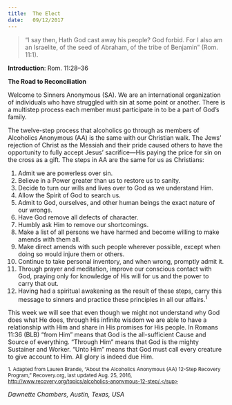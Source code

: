 ```yaml
---
title:  The Elect
date:   09/12/2017
---
```


> <p></p>
> “I say then, Hath God cast away his people? God forbid. For I also am an Israelite, of the seed of Abraham, of the tribe of Benjamin” (Rom. 11:1).

**Introduction**: Rom. 11:28–36

**The Road to Reconciliation**

Welcome to Sinners Anonymous (SA). We are an international organization of individuals who have struggled with sin at some point or another. There is a multistep process each member must participate in to be a part of God’s family.

The twelve-step process that alcoholics go through as members of Alcoholics Anonymous (AA) is the same with our Christian walk. The Jews’ rejection of Christ as the Messiah and their pride caused others to have the opportunity to fully accept Jesus’ sacrifice—His paying the price for sin on the cross as a gift. The steps in AA are the same for us as Christians:

1. Admit we are powerless over sin.
2. Believe in a Power greater than us to restore us to sanity.
3. Decide to turn our wills and lives over to God as we understand Him.
4. Allow the Spirit of God to search us.
5. Admit to God, ourselves, and other human beings the exact nature of our wrongs.
6. Have God remove all defects of character.
7. Humbly ask Him to remove our shortcomings.
8. Make a list of all persons we have harmed and become willing to make amends with them all.
9. Make direct amends with such people wherever possible, except when doing so would injure them or others.
10. Continue to take personal inventory, and when wrong, promptly admit it.
11. Through prayer and meditation, improve our conscious contact with God, praying only for knowledge of His will for us and the power to carry that out.
12. Having had a spiritual awakening as the result of these steps, carry this message to sinners and practice these principles in all our affairs.<sup>1</sup>

This week we will see that even though we might not understand why God does what He does, through His infinite wisdom we are able to have a relationship with Him and share in His promises for His people. In Romans 11:36 (BLB) “from Him” means that God is the all-sufficient Cause and Source of everything. “Through Him” means that God is the mighty Sustainer and Worker. “Unto Him” means that God must call every creature to give account to Him. All glory is indeed due Him.

<sup>1. Adapted from Lauren Brande, “About the Alcoholics Anonymous (AA) 12-Step Recovery Program,” Recovery.org, last updated Aug. 25, 2016, http://www.recovery.org/topics/alcoholics-anonymous-12-step/.</sup>

_Dawnette Chambers, Austin, Texas, USA_
